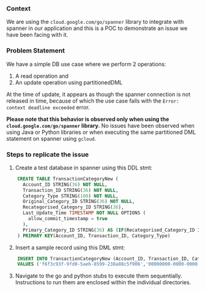 ### Context

We are using the `cloud.google.com/go/spanner` library to integrate with spanner in our application and this is a POC 
to demonstrate an issue we have been facing with it. 

### Problem Statement
We have a simple DB use case where we perform 2 operations:
1. A read operation and 
2. An update operation using partitionedDML

At the time of update, it appears as though the spanner connection is not released in time, because of which the 
use case fails with the `Error: context deadline exceeded` error.

__Please note that this behavior is observed only when using the `cloud.google.com/go/spanner` library.__
No issues have been observed when using Java or Python libraries or when executing the same partitioned DML statement on
spanner using `gcloud`.


### Steps to replicate the issue

1. Create a test database in spanner using this DDL stmt:

```sql
    CREATE TABLE TransactionCategoryNew (
      Account_ID STRING(36) NOT NULL,
      Transaction_ID STRING(36) NOT NULL,
      Category_Type STRING(100) NOT NULL,
      Original_Category_ID STRING(36) NOT NULL,
      Recategorised_Category_ID STRING(36),
      Last_Update_Time TIMESTAMP NOT NULL OPTIONS (
        allow_commit_timestamp = true
      ),
      Primary_Category_ID STRING(36) AS (IF(Recategorised_Category_ID IS NOT NULL, Recategorised_Category_ID, Original_Category_ID)) STORED,
    ) PRIMARY KEY(Account_ID, Transaction_ID, Category_Type)
```

2. Insert a sample record using this DML stmt:

```sql
    INSERT INTO TransactionCategoryNew (Account_ID, Transaction_ID, Category_Type, Last_Update_Time, Original_Category_ID)
    VALUES ('f6f3c93f-9fd0-5aeb-8599-238a88c5f906','00000000-0000-0000-0000-000000000015','Type1',PENDING_COMMIT_TIMESTAMP(),'0cbb1f59-01d2-55df-bbbe-6398004ae29a');
```

3. Navigate to the go and python stubs to execute them sequentially. Instructions to run them are enclosed within the 
   individual directories.